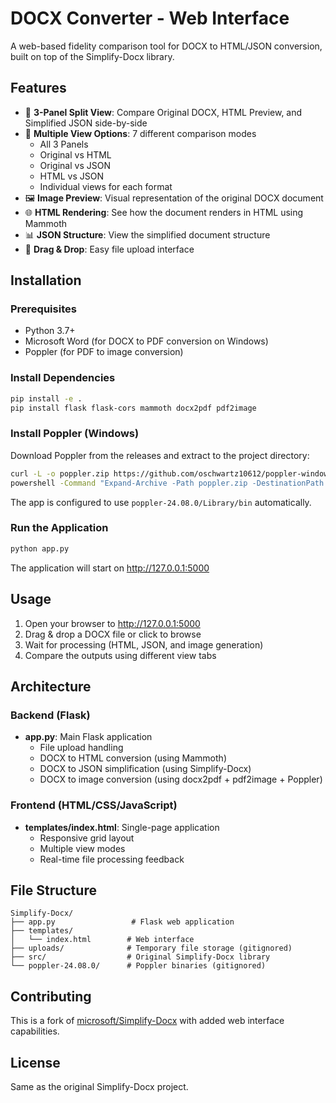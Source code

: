 # DOCX Converter - Web Interface

A web-based fidelity comparison tool for DOCX to HTML/JSON conversion, built on top of the Simplify-Docx library.

## Features

- 📄 **3-Panel Split View**: Compare Original DOCX, HTML Preview, and Simplified JSON side-by-side
- 🎨 **Multiple View Options**: 7 different comparison modes
  - All 3 Panels
  - Original vs HTML
  - Original vs JSON
  - HTML vs JSON
  - Individual views for each format
- 🖼️ **Image Preview**: Visual representation of the original DOCX document
- 🌐 **HTML Rendering**: See how the document renders in HTML using Mammoth
- 📊 **JSON Structure**: View the simplified document structure
- 🚀 **Drag & Drop**: Easy file upload interface

## Installation

### Prerequisites

- Python 3.7+
- Microsoft Word (for DOCX to PDF conversion on Windows)
- Poppler (for PDF to image conversion)

### Install Dependencies

```bash
pip install -e .
pip install flask flask-cors mammoth docx2pdf pdf2image
```

### Install Poppler (Windows)

Download Poppler from the releases and extract to the project directory:

```bash
curl -L -o poppler.zip https://github.com/oschwartz10612/poppler-windows/releases/download/v24.08.0-0/Release-24.08.0-0.zip
powershell -Command "Expand-Archive -Path poppler.zip -DestinationPath . -Force"
```

The app is configured to use `poppler-24.08.0/Library/bin` automatically.

### Run the Application

```bash
python app.py
```

The application will start on http://127.0.0.1:5000

## Usage

1. Open your browser to http://127.0.0.1:5000
2. Drag & drop a DOCX file or click to browse
3. Wait for processing (HTML, JSON, and image generation)
4. Compare the outputs using different view tabs

## Architecture

### Backend (Flask)
- **app.py**: Main Flask application
  - File upload handling
  - DOCX to HTML conversion (using Mammoth)
  - DOCX to JSON simplification (using Simplify-Docx)
  - DOCX to image conversion (using docx2pdf + pdf2image + Poppler)

### Frontend (HTML/CSS/JavaScript)
- **templates/index.html**: Single-page application
  - Responsive grid layout
  - Multiple view modes
  - Real-time file processing feedback

## File Structure

```
Simplify-Docx/
├── app.py                 # Flask web application
├── templates/
│   └── index.html        # Web interface
├── uploads/              # Temporary file storage (gitignored)
├── src/                  # Original Simplify-Docx library
└── poppler-24.08.0/      # Poppler binaries (gitignored)
```

## Contributing

This is a fork of [microsoft/Simplify-Docx](https://github.com/microsoft/Simplify-Docx) with added web interface capabilities.

## License

Same as the original Simplify-Docx project.
